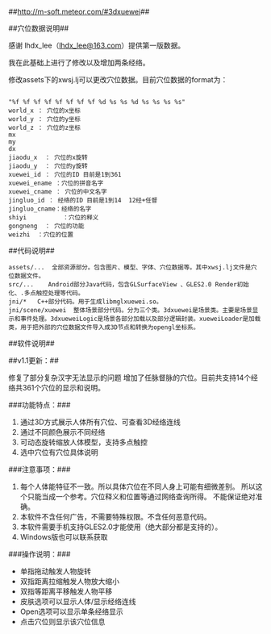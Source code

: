 ##<http://m-soft.meteor.com/#3dxuewei>##

##穴位数据说明##


感谢 lhdx_lee（lhdx_lee@163.com）提供第一版数据。

我在此基础上进行了修改以及增加两条经络。

修改assets下的xwsj.lj可以更改穴位数据。目前穴位数据的format为：

```

"%f %f %f %f %f %f %f %f %d %s %s %d %s %s %s %s"
world_x ： 穴位的x坐标
world_y ： 穴位的y坐标
world_z ： 穴位的z坐标
mx
my
dx
jiaodu_x  ： 穴位的x旋转
jiaodu_y  ： 穴位的y旋转
xuewei_id ： 穴位的ID 目前是1到361
xuewei_ename ：穴位的拼音名字
xuewei_cname ： 穴位的中文名字
jingluo_id ： 经络的ID 目前是1到14  12经+任督
jingluo_cname：经络的名字
shiyi          ：穴位的释义
gongneng  ： 穴位的功能
weizhi	：穴位的位置

```


##代码说明##

```
assets/...  全部资源部分。包含图片、模型、字体、穴位数据等。其中xwsj.lj文件是穴位数据文件。
src/...    Android部分Java代码，包含GLSurfaceView 、GLES2.0 Render初始化、.多点触控处理等代码。
jni/*   C++部分代码。用于生成libmglxuewei.so。
jni/scene/xuewei  整体场景部分代码。分为三个类。3dxuewei是场景类。主要是场景显示和事件处理。3dxueweiLogic是场景各部分加载以及部分逻辑封装。xueweiLoader是加载类，用于把外部的穴位数据文件导入成3D节点和转换为opengl坐标系。
```


##软件说明##

##v1.1更新：##

修复了部分复杂汉字无法显示的问题
增加了任脉督脉的穴位。目前共支持14个经络共361个穴位的显示和说明。

###功能特点：###

1. 通过3D方式展示人体所有穴位、可查看3D经络连线
2. 通过不同颜色展示不同经络
3. 可动态旋转缩放人体模型，支持多点触控
4. 选中穴位有穴位具体说明

###注意事项：###

1. 每个人体能特征不一致。所以具体穴位在不同人身上可能有细微差别。
所以这个只能当成一个参考。穴位释义和位置等通过网络查询所得。
不能保证绝对准确。
2. 本软件不含任何广告，不需要特殊权限。不含任何恶意代码。
3. 本软件需要手机支持GLES2.0才能使用（绝大部分都是支持的）。
4. Windows版也可以联系获取

###操作说明：###

* 单指拖动触发人物旋转
* 双指距离拉缩触发人物放大缩小
* 双指等距离平移触发人物平移 
* 皮肤选项可以显示人体/显示经络连线
* Open选项可以显示单条经络显示
* 点击穴位则显示该穴位信息
